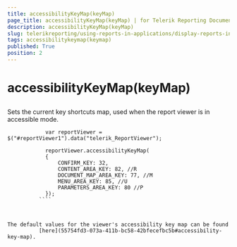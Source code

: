 ```yaml
---
title: accessibilityKeyMap(keyMap)
page_title: accessibilityKeyMap(keyMap) | for Telerik Reporting Documentation
description: accessibilityKeyMap(keyMap)
slug: telerikreporting/using-reports-in-applications/display-reports-in-applications/web-application/html5-report-viewer/api-reference/reportviewer/methods/accessibilitykeymap(keymap)
tags: accessibilitykeymap(keymap)
published: True
position: 2
---
```


# accessibilityKeyMap(keyMap)



## 

Sets the current key shortcuts map, used when the report viewer is in accessible mode.
        

````
            var reportViewer = $("#reportViewer1").data("telerik_ReportViewer");
            
            reportViewer.accessibilityKeyMap(
            {
                CONFIRM_KEY: 32,
                CONTENT_AREA_KEY: 82, //R
                DOCUMENT_MAP_AREA_KEY: 77, //M
                MENU_AREA_KEY: 85, //U
                PARAMETERS_AREA_KEY: 80 //P
            });
          ````



The default values for the viewer's accessibility key map can be found
          [here](55754fd3-073a-411b-bc58-42bfecefbc5b#accessibility-key-map).
        
